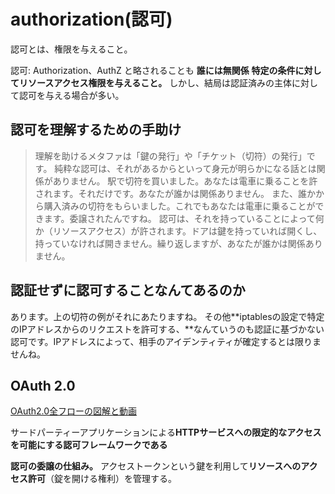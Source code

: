 # authorization(認可)

認可とは、権限を与えること。

認可: Authorization、AuthZ と略されることも
**誰には無関係**
**特定の条件に対してリソースアクセス権限を与えること。**
しかし、結局は認証済みの主体に対して認可を与える場合が多い。

## 認可を理解するための手助け

>理解を助けるメタファは「鍵の発行」や「チケット（切符）の発行」です。
>純粋な認可は、それがあるからといって身元が明らかになる話とは関係がありません。
>駅で切符を買いました。あなたは電車に乗ることを許されます。それだけです。あなたが誰かは関係ありません。
>また、誰かから購入済みの切符をもらいました。これでもあなたは電車に乗ることができます。委譲されたんですね。
>認可は、それを持っていることによって何か（リソースアクセス）が許されます。ドアは鍵を持っていれば開くし、持っていなければ開きません。繰り返しますが、あなたが誰かは関係ありません。

## 認証せずに認可することなんてあるのか

あります。上の切符の例がそれにあたりますね。
その他**iptablesの設定で特定のIPアドレスからのリクエストを許可する、**なんていうのも認証に基づかない認可です。IPアドレスによって、相手のアイデンティティが確定するとは限りませんね。

## OAuth 2.0
[OAuth2.0全フローの図解と動画](https://qiita.com/TakahikoKawasaki/items/200951e5b5929f840a1f)

サードパーティーアプリケーションによる**HTTPサービスへの限定的なアクセスを可能にする認可フレームワークである**

**認可の委譲の仕組み。**
アクセストークンという鍵を利用して**リソースへのアクセス許可**（錠を開ける権利）を管理する。
